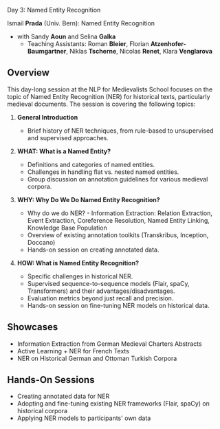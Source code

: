 Day 3: Named Entity Recognition

Ismail **Prada** (Univ. Bern): Named Entity Recognition
- with Sandy **Aoun** and Selina **Galka**
  - Teaching Assistants: Roman **Bleier**, Florian **Atzenhofer-Baumgartner**, Niklas **Tscherne**, Nicolas **Renet**, Klara **Venglarova**

## Overview

This day-long session at the NLP for Medievalists School focuses on the topic of Named Entity Recognition (NER) for historical texts, particularly medieval documents. The session is covering the following topics:

1. **General Introduction**
   - Brief history of NER techniques, from rule-based to unsupervised and supervised approaches.

2. **WHAT: What is a Named Entity?**
   - Definitions and categories of named entities.
   - Challenges in handling flat vs. nested named entities.
   - Group discussion on annotation guidelines for various medieval corpora.

3. **WHY: Why Do We Do Named Entity Recognition?**
   - Why do we do NER? - Information Extraction: Relation Extraction, Event Extraction, Coreference Resolution, Named Entity Linking, Knowledge Base Population
   - Overview of existing annotation toolkits (Transkribus, Inception, Doccano)
   - Hands-on session on creating annotated data.

4. **HOW: What is Named Entity Recognition?**
   - Specific challenges in historical NER.
   - Supervised sequence-to-sequence models (Flair, spaCy, Transformers) and their advantages/disadvantages.
   - Evaluation metrics beyond just recall and precision.
   - Hands-on session on fine-tuning NER models on historical data.

## Showcases

- Information Extraction from German Medieval Charters Abstracts
- Active Learning + NER for French Texts 
- NER on Historical German and Ottoman Turkish Corpora 

## Hands-On Sessions

- Creating annotated data for NER
- Adopting and fine-tuning existing NER frameworks (Flair, spaCy) on historical corpora
- Applying NER models to participants' own data
